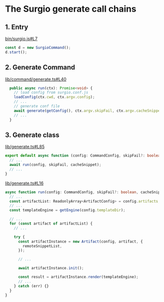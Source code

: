 # The Surgio generate call chains

## 1. Entry

[bin/surgio.js#L7](https://github.com/surgioproject/surgio/blob/master/bin/surgio.js#L7)

```javascript
const d = new SurgioCommand();
d.start();
```

## 2. Generate Command

[lib/command/generate.ts#L40](https://github.com/surgioproject/surgio/blob/master/lib/command/generate.ts#L40)

```typescript
  public async run(ctx): Promise<void> {
    // load config from surgio.conf.js
    loadConfig(ctx.cwd, ctx.argv.config);
    // ...
    // generate conf file
    await generate(getConfig(), ctx.argv.skipFail, ctx.argv.cacheSnippet);
    // ...
  }
```

## 3. Generate class

[lib/generate.ts#L85](https://github.com/surgioproject/surgio/blob/master/lib/generate.ts#L85)

```typescript
export default async function (config: CommandConfig, skipFail?: boolean, cacheSnippet?: boolean): Promise<void> {
  // ...
  await run(config, skipFail, cacheSnippet);
  // ...
}
```

[lib/generate.ts#L16](https://github.com/surgioproject/surgio/blob/master/lib/generate.ts#L16)

```typescript
async function run(config: CommandConfig, skipFail?: boolean, cacheSnippet?: boolean): Promise<void> {
  // ...
  const artifactList: ReadonlyArray<ArtifactConfig> = config.artifacts;
  // ...
  const templateEngine = getEngine(config.templateDir);

  // ...
  for (const artifact of artifactList) {
    // ...

    try {
      const artifactInstance = new Artifact(config, artifact, {
        remoteSnippetList,
      });

      // ...

      await artifactInstance.init();

      const result = artifactInstance.render(templateEngine);
      // ...
    } catch (err) {}
  }
}
```

